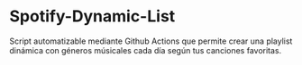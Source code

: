 # Spotify-Dynamic-List
Script automatizable mediante Github Actions que permite crear una playlist dinámica con géneros músicales cada día según tus canciones favoritas.
